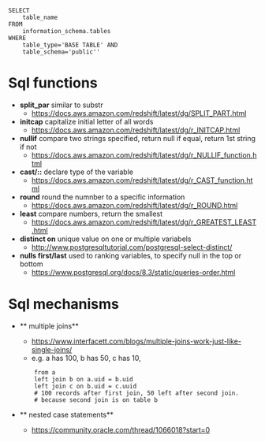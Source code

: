 ```
SELECT
	table_name
FROM
	information_schema.tables
WHERE
	table_type='BASE TABLE' AND
	table_schema='public''
```

# Sql functions
- **split_par** similar to substr
	- https://docs.aws.amazon.com/redshift/latest/dg/SPLIT_PART.html
- **initcap** capitalize initial letter of all words
	- https://docs.aws.amazon.com/redshift/latest/dg/r_INITCAP.html
- **nullif** compare two strings specified, return null if equal, return 1st string if not
	- https://docs.aws.amazon.com/redshift/latest/dg/r_NULLIF_function.html
- **cast/::** declare type of the variable
	- https://docs.aws.amazon.com/redshift/latest/dg/r_CAST_function.html
- **round** round the numnber to a specific information
	- https://docs.aws.amazon.com/redshift/latest/dg/r_ROUND.html
- **least** compare numbers, return the smallest
	- https://docs.aws.amazon.com/redshift/latest/dg/r_GREATEST_LEAST.html
- **distinct on** unique value on one or multiple variabels
	- http://www.postgresqltutorial.com/postgresql-select-distinct/
- **nulls first/last** used to ranking variables, to specify null in the top or bottom
 	- https://www.postgresql.org/docs/8.3/static/queries-order.html



# Sql mechanisms
- ** multiple joins**
	- https://www.interfacett.com/blogs/multiple-joins-work-just-like-single-joins/
	- e.g. a has 100, b has 50, c has 10,
	```
		from a
		left join b on a.uid = b.uid
		left join c on b.uid = c.uuid
		# 100 records after first join, 50 left after second join.
		# because second join is on table b
	```


- ** nested case statements**
	- https://community.oracle.com/thread/1066018?start=0
